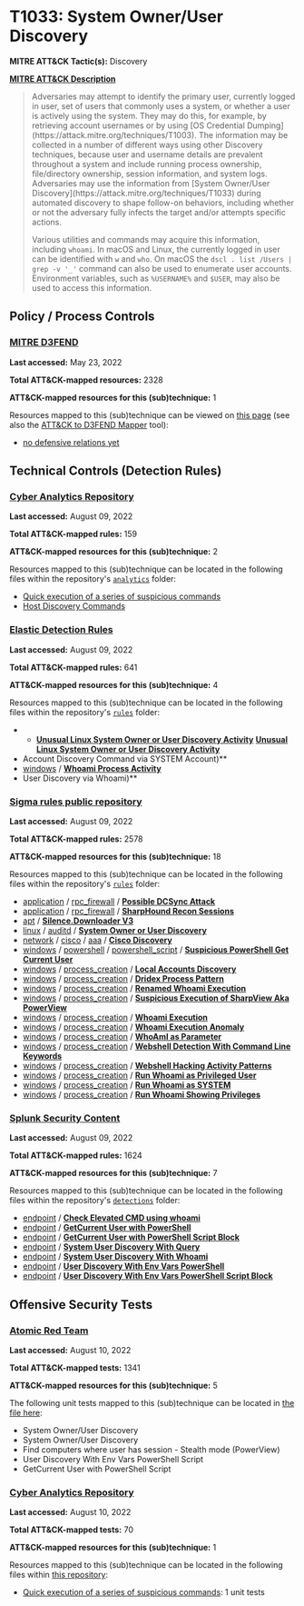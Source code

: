 # T1033: System Owner/User Discovery
**MITRE ATT&CK Tactic(s):** Discovery

**[MITRE ATT&CK Description](https://attack.mitre.org/techniques/T1033)**
<blockquote>Adversaries may attempt to identify the primary user, currently logged in user, set of users that commonly uses a system, or whether a user is actively using the system. They may do this, for example, by retrieving account usernames or by using [OS Credential Dumping](https://attack.mitre.org/techniques/T1003). The information may be collected in a number of different ways using other Discovery techniques, because user and username details are prevalent throughout a system and include running process ownership, file/directory ownership, session information, and system logs. Adversaries may use the information from [System Owner/User Discovery](https://attack.mitre.org/techniques/T1033) during automated discovery to shape follow-on behaviors, including whether or not the adversary fully infects the target and/or attempts specific actions.

Various utilities and commands may acquire this information, including <code>whoami</code>. In macOS and Linux, the currently logged in user can be identified with <code>w</code> and <code>who</code>. On macOS the <code>dscl . list /Users | grep -v '_'</code> command can also be used to enumerate user accounts. Environment variables, such as <code>%USERNAME%</code> and <code>$USER</code>, may also be used to access this information.</blockquote>

## Policy / Process Controls
### [MITRE D3FEND](https://d3fend.mitre.org/)
**Last accessed:** May 23, 2022

**Total ATT&CK-mapped resources:** 2328

**ATT&CK-mapped resources for this (sub)technique:** 1

Resources mapped to this (sub)technique can be viewed on [this page](https://d3fend.mitre.org/) (see also the [ATT&CK to D3FEND Mapper](https://d3fend.mitre.org/tools/attack-mapper) tool):

* [no defensive relations yet](https://d3fend.mitre.org/technique/d3f:nodefensiverelationsyet)

## Technical Controls (Detection Rules)
### [Cyber Analytics Repository](https://car.mitre.org)
**Last accessed:** August 09, 2022

**Total ATT&CK-mapped rules:** 159

**ATT&CK-mapped resources for this (sub)technique:** 2

Resources mapped to this (sub)technique can be located in the following files within the repository's <code>[analytics](https://github.com/mitre-attack/car/blob/master/analytics)</code> folder:

* [Quick execution of a series of suspicious commands](https://github.com/mitre-attack/car/tree/master/analytics/CAR-2013-04-002.yaml)
* [Host Discovery Commands](https://github.com/mitre-attack/car/tree/master/analytics/CAR-2016-03-001.yaml)

### [Elastic Detection Rules](https://github.com/elastic/detection-rules)
**Last accessed:** August 09, 2022

**Total ATT&CK-mapped rules:** 641

**ATT&CK-mapped resources for this (sub)technique:** 4

Resources mapped to this (sub)technique can be located in the following files within the repository's <code>[rules](https://github.com/elastic/detection-rules/tree/main/rules)</code> folder:

* * **[Unusual Linux System Owner or User Discovery Activity](https://github.com/elastic/detection-rules/blob/main/rules/ml/discovery_ml_linux_system_user_discovery.toml)**
**[Unusual Linux System Owner or User Discovery Activity](https://github.com/elastic/detection-rules/blob/main/rules/ml/discovery_ml_linux_system_user_discovery.toml)**
* Account Discovery Command via SYSTEM Account)**
* [windows](https://github.com/elastic/detection-rules/tree/main/rules/windows/) / **[Whoami Process Activity](https://github.com/elastic/detection-rules/blob/main/rules/windows/discovery_whoami_command_activity.toml)**
* User Discovery via Whoami)**

### [Sigma rules public repository](https://github.com/SigmaHQ/sigma)
**Last accessed:** August 09, 2022

**Total ATT&CK-mapped rules:** 2578

**ATT&CK-mapped resources for this (sub)technique:** 18

Resources mapped to this (sub)technique can be located in the following files within the repository's <code>[rules](https://github.com/SigmaHQ/sigma/tree/master/rules)</code> folder:

* [application](https://github.com/SigmaHQ/sigma/tree/master/rules/application/) / [rpc_firewall](https://github.com/SigmaHQ/sigma/tree/master/rules/application/rpc_firewall/) / **[Possible DCSync Attack](https://github.com/SigmaHQ/sigma/blob/master/rules/application/rpc_firewall/rpc_firewall_dcsync_attack.yml)**
* [application](https://github.com/SigmaHQ/sigma/tree/master/rules/application/) / [rpc_firewall](https://github.com/SigmaHQ/sigma/tree/master/rules/application/rpc_firewall/) / **[SharpHound Recon Sessions](https://github.com/SigmaHQ/sigma/blob/master/rules/application/rpc_firewall/rpc_firewall_sharphound_recon_sessions.yml)**
* [apt](https://github.com/SigmaHQ/sigma/tree/master/rules/apt/) / **[Silence.Downloader V3](https://github.com/SigmaHQ/sigma/blob/master/rules/apt/apt_silence_downloader_v3.yml)**
* [linux](https://github.com/SigmaHQ/sigma/tree/master/rules/linux/) / [auditd](https://github.com/SigmaHQ/sigma/tree/master/rules/linux/auditd/) / **[System Owner or User Discovery](https://github.com/SigmaHQ/sigma/blob/master/rules/linux/auditd/lnx_auditd_user_discovery.yml)**
* [network](https://github.com/SigmaHQ/sigma/tree/master/rules/network/) / [cisco](https://github.com/SigmaHQ/sigma/tree/master/rules/network/cisco/) / [aaa](https://github.com/SigmaHQ/sigma/tree/master/rules/network/cisco/aaa/) / **[Cisco Discovery](https://github.com/SigmaHQ/sigma/blob/master/rules/network/cisco/aaa/cisco_cli_discovery.yml)**
* [windows](https://github.com/SigmaHQ/sigma/tree/master/rules/windows/) / [powershell](https://github.com/SigmaHQ/sigma/tree/master/rules/windows/powershell/) / [powershell_script](https://github.com/SigmaHQ/sigma/tree/master/rules/windows/powershell/powershell_script/) / **[Suspicious PowerShell Get Current User](https://github.com/SigmaHQ/sigma/blob/master/rules/windows/powershell/powershell_script/posh_ps_susp_get_current_user.yml)**
* [windows](https://github.com/SigmaHQ/sigma/tree/master/rules/windows/) / [process_creation](https://github.com/SigmaHQ/sigma/tree/master/rules/windows/process_creation/) / **[Local Accounts Discovery](https://github.com/SigmaHQ/sigma/blob/master/rules/windows/process_creation/proc_creation_win_local_system_owner_account_discovery.yml)**
* [windows](https://github.com/SigmaHQ/sigma/tree/master/rules/windows/) / [process_creation](https://github.com/SigmaHQ/sigma/tree/master/rules/windows/process_creation/) / **[Dridex Process Pattern](https://github.com/SigmaHQ/sigma/blob/master/rules/windows/process_creation/proc_creation_win_malware_dridex.yml)**
* [windows](https://github.com/SigmaHQ/sigma/tree/master/rules/windows/) / [process_creation](https://github.com/SigmaHQ/sigma/tree/master/rules/windows/process_creation/) / **[Renamed Whoami Execution](https://github.com/SigmaHQ/sigma/blob/master/rules/windows/process_creation/proc_creation_win_renamed_whoami.yml)**
* [windows](https://github.com/SigmaHQ/sigma/tree/master/rules/windows/) / [process_creation](https://github.com/SigmaHQ/sigma/tree/master/rules/windows/process_creation/) / **[Suspicious Execution of SharpView Aka PowerView](https://github.com/SigmaHQ/sigma/blob/master/rules/windows/process_creation/proc_creation_win_susp_sharpview.yml)**
* [windows](https://github.com/SigmaHQ/sigma/tree/master/rules/windows/) / [process_creation](https://github.com/SigmaHQ/sigma/tree/master/rules/windows/process_creation/) / **[Whoami Execution](https://github.com/SigmaHQ/sigma/blob/master/rules/windows/process_creation/proc_creation_win_susp_whoami.yml)**
* [windows](https://github.com/SigmaHQ/sigma/tree/master/rules/windows/) / [process_creation](https://github.com/SigmaHQ/sigma/tree/master/rules/windows/process_creation/) / **[Whoami Execution Anomaly](https://github.com/SigmaHQ/sigma/blob/master/rules/windows/process_creation/proc_creation_win_susp_whoami_anomaly.yml)**
* [windows](https://github.com/SigmaHQ/sigma/tree/master/rules/windows/) / [process_creation](https://github.com/SigmaHQ/sigma/tree/master/rules/windows/process_creation/) / **[WhoAmI as Parameter](https://github.com/SigmaHQ/sigma/blob/master/rules/windows/process_creation/proc_creation_win_susp_whoami_as_param.yml)**
* [windows](https://github.com/SigmaHQ/sigma/tree/master/rules/windows/) / [process_creation](https://github.com/SigmaHQ/sigma/tree/master/rules/windows/process_creation/) / **[Webshell Detection With Command Line Keywords](https://github.com/SigmaHQ/sigma/blob/master/rules/windows/process_creation/proc_creation_win_webshell_detection.yml)**
* [windows](https://github.com/SigmaHQ/sigma/tree/master/rules/windows/) / [process_creation](https://github.com/SigmaHQ/sigma/tree/master/rules/windows/process_creation/) / **[Webshell Hacking Activity Patterns](https://github.com/SigmaHQ/sigma/blob/master/rules/windows/process_creation/proc_creation_win_webshell_hacking.yml)**
* [windows](https://github.com/SigmaHQ/sigma/tree/master/rules/windows/) / [process_creation](https://github.com/SigmaHQ/sigma/tree/master/rules/windows/process_creation/) / **[Run Whoami as Privileged User](https://github.com/SigmaHQ/sigma/blob/master/rules/windows/process_creation/proc_creation_win_whoami_as_priv_user.yml)**
* [windows](https://github.com/SigmaHQ/sigma/tree/master/rules/windows/) / [process_creation](https://github.com/SigmaHQ/sigma/tree/master/rules/windows/process_creation/) / **[Run Whoami as SYSTEM](https://github.com/SigmaHQ/sigma/blob/master/rules/windows/process_creation/proc_creation_win_whoami_as_system.yml)**
* [windows](https://github.com/SigmaHQ/sigma/tree/master/rules/windows/) / [process_creation](https://github.com/SigmaHQ/sigma/tree/master/rules/windows/process_creation/) / **[Run Whoami Showing Privileges](https://github.com/SigmaHQ/sigma/blob/master/rules/windows/process_creation/proc_creation_win_whoami_priv.yml)**

### [Splunk Security Content](https://github.com/splunk/security_content)
**Last accessed:** August 09, 2022

**Total ATT&CK-mapped rules:** 1624

**ATT&CK-mapped resources for this (sub)technique:** 7

Resources mapped to this (sub)technique can be located in the following files within the repository's <code>[detections](https://github.com/splunk/security_content/tree/develop/detections)</code> folder:

* [endpoint](https://github.com/splunk/security_content/tree/develop/detections/endpoint/) / **[Check Elevated CMD using whoami](https://github.com/splunk/security_content/blob/develop/detections/endpoint/check_elevated_cmd_using_whoami.yml)**
* [endpoint](https://github.com/splunk/security_content/tree/develop/detections/endpoint/) / **[GetCurrent User with PowerShell](https://github.com/splunk/security_content/blob/develop/detections/endpoint/getcurrent_user_with_powershell.yml)**
* [endpoint](https://github.com/splunk/security_content/tree/develop/detections/endpoint/) / **[GetCurrent User with PowerShell Script Block](https://github.com/splunk/security_content/blob/develop/detections/endpoint/getcurrent_user_with_powershell_script_block.yml)**
* [endpoint](https://github.com/splunk/security_content/tree/develop/detections/endpoint/) / **[System User Discovery With Query](https://github.com/splunk/security_content/blob/develop/detections/endpoint/system_user_discovery_with_query.yml)**
* [endpoint](https://github.com/splunk/security_content/tree/develop/detections/endpoint/) / **[System User Discovery With Whoami](https://github.com/splunk/security_content/blob/develop/detections/endpoint/system_user_discovery_with_whoami.yml)**
* [endpoint](https://github.com/splunk/security_content/tree/develop/detections/endpoint/) / **[User Discovery With Env Vars PowerShell](https://github.com/splunk/security_content/blob/develop/detections/endpoint/user_discocvery_with_env_vars_powershell.yml)**
* [endpoint](https://github.com/splunk/security_content/tree/develop/detections/endpoint/) / **[User Discovery With Env Vars PowerShell Script Block](https://github.com/splunk/security_content/blob/develop/detections/endpoint/user_discovery_with_env_vars_powershell_script_block.yml)**


## Offensive Security Tests
### [Atomic Red Team](https://github.com/redcanaryco/atomic-red-team)
**Last accessed:** August 10, 2022

**Total ATT&CK-mapped tests:** 1341

**ATT&CK-mapped resources for this (sub)technique:** 5

The following unit tests mapped to this (sub)technique can be located in [the file here](https://github.com/redcanaryco/atomic-red-team/tree/master/atomics/T1033/T1033.yaml):

* System Owner/User Discovery
* System Owner/User Discovery
* Find computers where user has session - Stealth mode (PowerView)
* User Discovery With Env Vars PowerShell Script
* GetCurrent User with PowerShell Script

### [Cyber Analytics Repository](https://car.mitre.org)
**Last accessed:** August 10, 2022

**Total ATT&CK-mapped tests:** 70

**ATT&CK-mapped resources for this (sub)technique:** 1

Resources mapped to this (sub)technique can be located in the following files within [this repository](https://github.com/mitre-attack/car/blob/master/analytics):

* [Quick execution of a series of suspicious commands](https://github.com/mitre-attack/car/tree/master/analytics/CAR-2013-04-002.yaml): 1 unit tests

